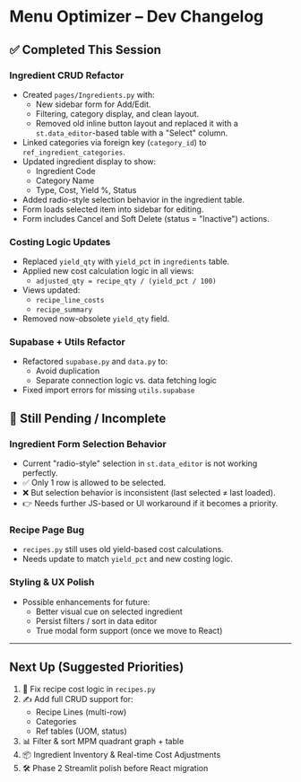 # Menu Optimizer – Dev Changelog

## ✅ Completed This Session

### Ingredient CRUD Refactor
- Created `pages/Ingredients.py` with:
  - New sidebar form for Add/Edit.
  - Filtering, category display, and clean layout.
  - Removed old inline button layout and replaced it with a `st.data_editor`-based table with a "Select" column.
- Linked categories via foreign key (`category_id`) to `ref_ingredient_categories`.
- Updated ingredient display to show:
  - Ingredient Code
  - Category Name
  - Type, Cost, Yield %, Status
- Added radio-style selection behavior in the ingredient table.
- Form loads selected item into sidebar for editing.
- Form includes Cancel and Soft Delete (status = "Inactive") actions.

### Costing Logic Updates
- Replaced `yield_qty` with `yield_pct` in `ingredients` table.
- Applied new cost calculation logic in all views:
  - `adjusted_qty = recipe_qty / (yield_pct / 100)`
- Views updated:
  - `recipe_line_costs`
  - `recipe_summary`
- Removed now-obsolete `yield_qty` field.

### Supabase + Utils Refactor
- Refactored `supabase.py` and `data.py` to:
  - Avoid duplication
  - Separate connection logic vs. data fetching logic
- Fixed import errors for missing `utils.supabase`

## 🔧 Still Pending / Incomplete

### Ingredient Form Selection Behavior
- Current "radio-style" selection in `st.data_editor` is not working perfectly.
- ✅ Only 1 row is allowed to be selected.
- ❌ But selection behavior is inconsistent (last selected ≠ last loaded).
- 👉 Needs further JS-based or UI workaround if it becomes a priority.

### Recipe Page Bug
- `recipes.py` still uses old yield-based cost calculations.
- Needs update to match `yield_pct` and new costing logic.

### Styling & UX Polish
- Possible enhancements for future:
  - Better visual cue on selected ingredient
  - Persist filters / sort in data editor
  - True modal form support (once we move to React)

---

## Next Up (Suggested Priorities)
1. 🧪 Fix recipe cost logic in `recipes.py`
2. ✍️ Add full CRUD support for:
   - Recipe Lines (multi-row)
   - Categories
   - Ref tables (UOM, status)
3. 📊 Filter & sort MPM quadrant graph + table
4. 📦 Ingredient Inventory & Real-time Cost Adjustments
5. 🛠️ Phase 2 Streamlit polish before React migration